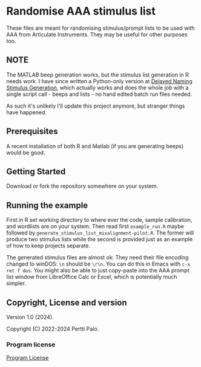# Randomise AAA stimulus list

These files are meant for randomising stimulus/prompt lists to be used with AAA
from Articulate Instruments. They may be useful for other purposes too.

## NOTE

The MATLAB beep generation works, but the stimulus list generation in R
needs work. I have since written a Python-only version at [Delayed Naming
Stimulus Generation](https://github.com/giuthas/delayed_naming_stimulus_gen),
which actually works and does the whole job with a single script call - beeps
and lists - no hand edited batch run files needed.

As such it's unlikely I'll update this project anymore, but stranger things
have happened.

## Prerequisites

A recent installation of both R and Matlab (if you are generating beeps) would be good.

## Getting Started

Download or fork the repository somewhere on your system.

## Running the example

First in R set working directory to where ever the code, sample calibration,
and wordlists are on your system. Then read first `example_run.R` maybe
followed by `generate_stimulus_list_misalignment-pilot.R`. The former will
produce two stimulus lists while the second is provided just as an example of
how to keep projects separate.

The generated stimulus files are almost ok: They need their file encoding
changed to winDOS: `\n` should be `\r\n`. You can do this in Emacs with `c-x
ret f dos`. You might also be able to just copy-paste into the AAA prompt list
window from LibreOffice Calc or Excel, which is potentially much simpler.

## Copyright, License and version

Version 1.0 (2024).

Copyright (C) 2022-2024 Pertti Palo.

### Program license

[Program License](https://github.com/giuthas/randomise_AAA_stimulus_list/blob/master/LICENSE)
